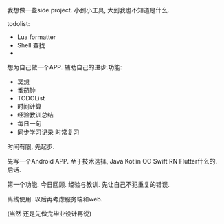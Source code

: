 我想做一些side project. 小到小工具, 大到我也不知道是什么. 



todolist:

- Lua formatter
- Shell 查找
- 



想为自己做一个APP. 辅助自己的进步.功能:

- 冥想
- 番茄钟
- TODOList
- 时间计算
- 经验教训总结
- 每日一句
- 同步学习记录 时常复习

时间有限, 先起步.

先写一个Android APP. 至于技术选择, Java Kotlin OC Swift RN Flutter什么的. 后话.

第一个功能. 今日回顾. 经验与教训. 先让自己不犯重复的错误.

离线使用. 以后再考虑服务端和web. 



(当然 还是先做完毕业设计再说)
